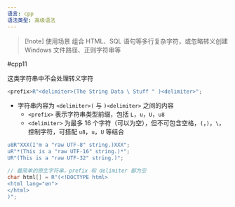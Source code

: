 ```yaml
---
语言: cpp
语法类型: 高级语法
---
```

> [!note] 使用场景
> 组合 HTML、SQL 语句等多行复杂字符，或忽略转义创建Windows 文件路径、正则字符串等

#cpp11  

这类字符串中不会处理转义字符

```cpp
<prefix>R"<delimiter>(The String Data \ Stuff " )<delimiter>";
```
* 字符串内容为 `<delimiter>(` 与 `)<delimiter>` 之间的内容
	* `<prefix>` 表示字符串类型前缀，包括 `L`，`u`，`U`，`u8`
	* `<delimiter>` 为最多 16 个字符（可以为空），但不可包含空格，`(`，`)`，`\`，控制字符，可搭配 `u8`，`u`，`U` 等结合

```cpp
u8R"XXX(I'm a "raw UTF-8" string.)XXX";
uR"*(This is a "raw UTF-16" string.)*";
UR"(This is a "raw UTF-32" string.)";
```

```cpp
// 最简单的原生字符串，prefix 和 delimiter 都为空
char html[] = R"(<!DOCTYPE html>
<html lang="en">
</html>
)";
```